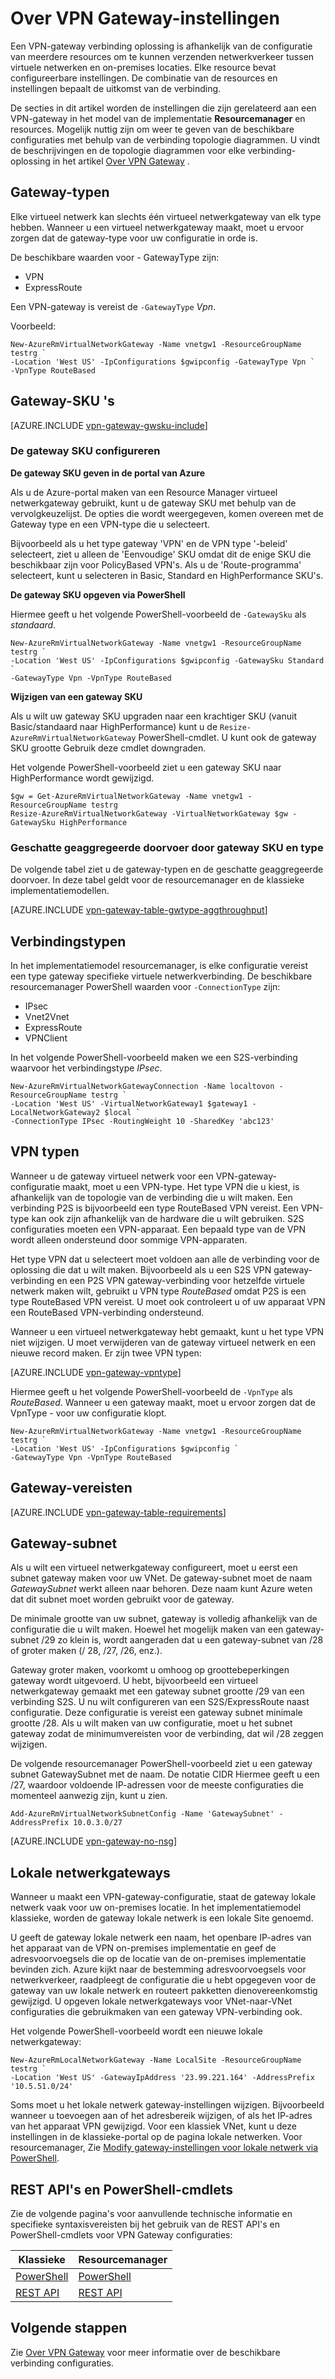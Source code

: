 <properties 
   pageTitle="Over VPN Gateway-instellingen voor virtueel netwerkgateways | Microsoft Azure"
   description="Meer informatie over VPN Gateway-instellingen voor Azure Virtual Network."
   services="vpn-gateway"
   documentationCenter="na"
   authors="cherylmc"
   manager="carmonm"
   editor=""
   tags="azure-resource-manager,azure-service-management"/>
<tags 
   ms.service="vpn-gateway"
   ms.devlang="na"
   ms.topic="article"
   ms.tgt_pltfrm="na"
   ms.workload="infrastructure-services"
   ms.date="10/18/2016"
   ms.author="cherylmc" />

# <a name="about-vpn-gateway-settings"></a>Over VPN Gateway-instellingen

Een VPN-gateway verbinding oplossing is afhankelijk van de configuratie van meerdere resources om te kunnen verzenden netwerkverkeer tussen virtuele netwerken en on-premises locaties. Elke resource bevat configureerbare instellingen. De combinatie van de resources en instellingen bepaalt de uitkomst van de verbinding.

De secties in dit artikel worden de instellingen die zijn gerelateerd aan een VPN-gateway in het model van de implementatie **Resourcemanager** en resources. Mogelijk nuttig zijn om weer te geven van de beschikbare configuraties met behulp van de verbinding topologie diagrammen. U vindt de beschrijvingen en de topologie diagrammen voor elke verbinding-oplossing in het artikel [Over VPN Gateway](vpn-gateway-about-vpngateways.md) . 

## <a name="gwtype"></a>Gateway-typen

Elke virtueel netwerk kan slechts één virtueel netwerkgateway van elk type hebben. Wanneer u een virtueel netwerkgateway maakt, moet u ervoor zorgen dat de gateway-type voor uw configuratie in orde is.

De beschikbare waarden voor - GatewayType zijn: 

- VPN
- ExpressRoute

Een VPN-gateway is vereist de `-GatewayType` *Vpn*.  

Voorbeeld:

    New-AzureRmVirtualNetworkGateway -Name vnetgw1 -ResourceGroupName testrg `
    -Location 'West US' -IpConfigurations $gwipconfig -GatewayType Vpn `
    -VpnType RouteBased
 

## <a name="gwsku"></a>Gateway-SKU 's


[AZURE.INCLUDE [vpn-gateway-gwsku-include](../../includes/vpn-gateway-gwsku-include.md)]

### <a name="configuring-the-gateway-sku"></a>De gateway SKU configureren

**De gateway SKU geven in de portal van Azure**

Als u de Azure-portal maken van een Resource Manager virtueel netwerkgateway gebruikt, kunt u de gateway SKU met behulp van de vervolgkeuzelijst. De opties die wordt weergegeven, komen overeen met de Gateway type en een VPN-type die u selecteert.

Bijvoorbeeld als u het type gateway 'VPN' en de VPN type '-beleid' selecteert, ziet u alleen de 'Eenvoudige' SKU omdat dit de enige SKU die beschikbaar zijn voor PolicyBased VPN's. Als u de 'Route-programma' selecteert, kunt u selecteren in Basic, Standard en HighPerformance SKU's. 


**De gateway SKU opgeven via PowerShell**


Hiermee geeft u het volgende PowerShell-voorbeeld de `-GatewaySku` als *standaard*.

    New-AzureRmVirtualNetworkGateway -Name vnetgw1 -ResourceGroupName testrg `
    -Location 'West US' -IpConfigurations $gwipconfig -GatewaySku Standard `
    -GatewayType Vpn -VpnType RouteBased

**Wijzigen van een gateway SKU**

Als u wilt uw gateway SKU upgraden naar een krachtiger SKU (vanuit Basic/standaard naar HighPerformance) kunt u de `Resize-AzureRmVirtualNetworkGateway` PowerShell-cmdlet. U kunt ook de gateway SKU grootte Gebruik deze cmdlet downgraden.

Het volgende PowerShell-voorbeeld ziet u een gateway SKU naar HighPerformance wordt gewijzigd.

    $gw = Get-AzureRmVirtualNetworkGateway -Name vnetgw1 -ResourceGroupName testrg
    Resize-AzureRmVirtualNetworkGateway -VirtualNetworkGateway $gw -GatewaySku HighPerformance

### <a name="estimated-aggregate-throughput-by-gateway-sku-and-type"></a>Geschatte geaggregeerde doorvoer door gateway SKU en type

De volgende tabel ziet u de gateway-typen en de geschatte geaggregeerde doorvoer. In deze tabel geldt voor de resourcemanager en de klassieke implementatiemodellen.

[AZURE.INCLUDE [vpn-gateway-table-gwtype-aggthroughput](../../includes/vpn-gateway-table-gwtype-aggtput-include.md)] 


## <a name="connectiontype"></a>Verbindingstypen

In het implementatiemodel resourcemanager, is elke configuratie vereist een type gateway specifieke virtuele netwerkverbinding. De beschikbare resourcemanager PowerShell waarden voor `-ConnectionType` zijn:

- IPsec
- Vnet2Vnet
- ExpressRoute
- VPNClient

In het volgende PowerShell-voorbeeld maken we een S2S-verbinding waarvoor het verbindingstype *IPsec*.

    New-AzureRmVirtualNetworkGatewayConnection -Name localtovon -ResourceGroupName testrg `
    -Location 'West US' -VirtualNetworkGateway1 $gateway1 -LocalNetworkGateway2 $local `
    -ConnectionType IPsec -RoutingWeight 10 -SharedKey 'abc123'


## <a name="vpntype"></a>VPN typen

Wanneer u de gateway virtueel netwerk voor een VPN-gateway-configuratie maakt, moet u een VPN-type. Het type VPN die u kiest, is afhankelijk van de topologie van de verbinding die u wilt maken. Een verbinding P2S is bijvoorbeeld een type RouteBased VPN vereist. Een VPN-type kan ook zijn afhankelijk van de hardware die u wilt gebruiken. S2S configuraties moeten een VPN-apparaat. Een bepaald type van de VPN wordt alleen ondersteund door sommige VPN-apparaten.

Het type VPN dat u selecteert moet voldoen aan alle de verbinding voor de oplossing die dat u wilt maken. Bijvoorbeeld als u een S2S VPN gateway-verbinding en een P2S VPN gateway-verbinding voor hetzelfde virtuele netwerk maken wilt, gebruikt u VPN type *RouteBased* omdat P2S is een type RouteBased VPN vereist. U moet ook controleert u of uw apparaat VPN een RouteBased VPN-verbinding ondersteund. 

Wanneer u een virtueel netwerkgateway hebt gemaakt, kunt u het type VPN niet wijzigen. U moet verwijderen van de gateway virtueel netwerk en een nieuwe record maken. Er zijn twee VPN typen:

[AZURE.INCLUDE [vpn-gateway-vpntype](../../includes/vpn-gateway-vpntype-include.md)]


Hiermee geeft u het volgende PowerShell-voorbeeld de `-VpnType` als *RouteBased*. Wanneer u een gateway maakt, moet u ervoor zorgen dat de VpnType - voor uw configuratie klopt. 

    New-AzureRmVirtualNetworkGateway -Name vnetgw1 -ResourceGroupName testrg `
    -Location 'West US' -IpConfigurations $gwipconfig `
    -GatewayType Vpn -VpnType RouteBased

##  <a name="requirements"></a>Gateway-vereisten

[AZURE.INCLUDE [vpn-gateway-table-requirements](../../includes/vpn-gateway-table-requirements-include.md)] 


## <a name="gwsub"></a>Gateway-subnet

Als u wilt een virtueel netwerkgateway configureert, moet u eerst een subnet gateway maken voor uw VNet. De gateway-subnet moet de naam *GatewaySubnet* werkt alleen naar behoren. Deze naam kunt Azure weten dat dit subnet moet worden gebruikt voor de gateway.

De minimale grootte van uw subnet, gateway is volledig afhankelijk van de configuratie die u wilt maken. Hoewel het mogelijk maken van een gateway-subnet /29 zo klein is, wordt aangeraden dat u een gateway-subnet van /28 of groter maken (/ 28, /27, /26, enz.). 

Gateway groter maken, voorkomt u omhoog op groottebeperkingen gateway wordt uitgevoerd. U hebt, bijvoorbeeld een virtueel netwerkgateway gemaakt met een gateway subnet grootte /29 van een verbinding S2S. U nu wilt configureren van een S2S/ExpressRoute naast configuratie. Deze configuratie is vereist een gateway subnet minimale grootte /28. Als u wilt maken van uw configuratie, moet u het subnet gateway zodat de minimumvereisten voor de verbinding, dat wil /28 zeggen wijzigen.

De volgende resourcemanager PowerShell-voorbeeld ziet u een gateway subnet GatewaySubnet met de naam. De notatie CIDR Hiermee geeft u een /27, waardoor voldoende IP-adressen voor de meeste configuraties die momenteel aanwezig zijn, kunt u zien.

    Add-AzureRmVirtualNetworkSubnetConfig -Name 'GatewaySubnet' -AddressPrefix 10.0.3.0/27

[AZURE.INCLUDE [vpn-gateway-no-nsg](../../includes/vpn-gateway-no-nsg-include.md)] 


## <a name="lng"></a>Lokale netwerkgateways

Wanneer u maakt een VPN-gateway-configuratie, staat de gateway lokale netwerk vaak voor uw on-premises locatie. In het implementatiemodel klassieke, worden de gateway lokale netwerk is een lokale Site genoemd. 

U geeft de gateway lokale netwerk een naam, het openbare IP-adres van het apparaat van de VPN on-premises implementatie en geef de adresvoorvoegsels die op de locatie van de on-premises implementatie bevinden zich. Azure kijkt naar de bestemming adresvoorvoegsels voor netwerkverkeer, raadpleegt de configuratie die u hebt opgegeven voor de gateway van uw lokale netwerk en routeert pakketten dienovereenkomstig gewijzigd. U opgeven lokale netwerkgateways voor VNet-naar-VNet configuraties die gebruikmaken van een gateway VPN-verbinding ook.

Het volgende PowerShell-voorbeeld wordt een nieuwe lokale netwerkgateway:

    New-AzureRmLocalNetworkGateway -Name LocalSite -ResourceGroupName testrg `
    -Location 'West US' -GatewayIpAddress '23.99.221.164' -AddressPrefix '10.5.51.0/24'

Soms moet u het lokale netwerk gateway-instellingen wijzigen. Bijvoorbeeld wanneer u toevoegen aan of het adresbereik wijzigen, of als het IP-adres van het apparaat VPN gewijzigd. Voor een klassiek VNet, kunt u deze instellingen in de klassieke-portal op de pagina lokale netwerken. Voor resourcemanager, Zie [Modify gateway-instellingen voor lokale netwerk via PowerShell](vpn-gateway-modify-local-network-gateway.md).

## <a name="resources"></a>REST API's en PowerShell-cmdlets

Zie de volgende pagina's voor aanvullende technische informatie en specifieke syntaxisvereisten bij het gebruik van de REST API's en PowerShell-cmdlets voor VPN Gateway configuraties:

|**Klassieke** | **Resourcemanager**|
|-----|----|
|[PowerShell](https://msdn.microsoft.com/library/mt270335.aspx)|[PowerShell](https://msdn.microsoft.com/library/mt163510.aspx)|
|[REST API](https://msdn.microsoft.com/library/jj154113.aspx)|[REST API](https://msdn.microsoft.com/library/mt163859.aspx)|


## <a name="next-steps"></a>Volgende stappen

Zie [Over VPN Gateway](vpn-gateway-about-vpngateways.md) voor meer informatie over de beschikbare verbinding configuraties. 







 
